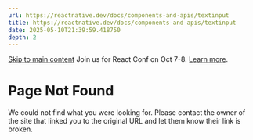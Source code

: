 ```yaml
---
url: https://reactnative.dev/docs/components-and-apis/textinput
title: https://reactnative.dev/docs/components-and-apis/textinput
date: 2025-05-10T21:39:59.418750
depth: 2
---
```


[Skip to main content](https://reactnative.dev/docs/components-and-apis/textinput#__docusaurus_skipToContent_fallback)
Join us for React Conf on Oct 7-8. [Learn more](https://conf.react.dev).
# Page Not Found
We could not find what you were looking for.
Please contact the owner of the site that linked you to the original URL and let them know their link is broken.

